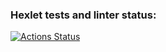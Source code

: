 ### Hexlet tests and linter status:
[![Actions Status](https://github.com/ZimovinMY/php-project-9/actions/workflows/hexlet-check.yml/badge.svg)](https://github.com/ZimovinMY/php-project-9/actions)
